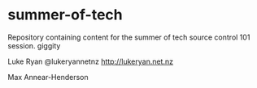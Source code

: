 summer-of-tech
==============

Repository containing content for the summer of tech source control 101 session.
giggity

Luke Ryan @lukeryannetnz http://lukeryan.net.nz

Max Annear-Henderson
